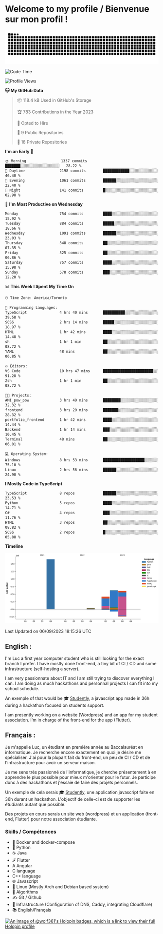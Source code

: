 # Welcome to my profile / Bienvenue sur mon profil !

![snake gif](https://github.com/wolf-361/wolf-361/blob/output/github-contribution-grid-snake.svg)

<!--START_SECTION:waka-->
![Code Time](http://img.shields.io/badge/Code%20Time-328%20hrs%2024%20mins-blue)

![Profile Views](http://img.shields.io/badge/Profile%20Views-0-blue)

**🐱 My GitHub Data** 

> 📦 118.4 kB Used in GitHub's Storage 
 > 
> 🏆 783 Contributions in the Year 2023
 > 
> 💼 Opted to Hire
 > 
> 📜 9 Public Repositories 
 > 
> 🔑 18 Private Repositories 
 > 
**I'm an Early 🐤** 

```text
🌞 Morning                1337 commits        ███████░░░░░░░░░░░░░░░░░░   28.22 % 
🌆 Daytime                2198 commits        ████████████░░░░░░░░░░░░░   46.40 % 
🌃 Evening                1061 commits        ██████░░░░░░░░░░░░░░░░░░░   22.40 % 
🌙 Night                  141 commits         █░░░░░░░░░░░░░░░░░░░░░░░░   02.98 % 
```
📅 **I'm Most Productive on Wednesday** 

```text
Monday                   754 commits         ████░░░░░░░░░░░░░░░░░░░░░   15.92 % 
Tuesday                  884 commits         █████░░░░░░░░░░░░░░░░░░░░   18.66 % 
Wednesday                1091 commits        ██████░░░░░░░░░░░░░░░░░░░   23.03 % 
Thursday                 348 commits         ██░░░░░░░░░░░░░░░░░░░░░░░   07.35 % 
Friday                   325 commits         ██░░░░░░░░░░░░░░░░░░░░░░░   06.86 % 
Saturday                 757 commits         ████░░░░░░░░░░░░░░░░░░░░░   15.98 % 
Sunday                   578 commits         ███░░░░░░░░░░░░░░░░░░░░░░   12.20 % 
```


📊 **This Week I Spent My Time On** 

```text
🕑︎ Time Zone: America/Toronto

💬 Programming Languages: 
TypeScript               4 hrs 40 mins       ██████████░░░░░░░░░░░░░░░   39.58 % 
SCSS                     2 hrs 14 mins       █████░░░░░░░░░░░░░░░░░░░░   18.97 % 
HTML                     1 hr 42 mins        ████░░░░░░░░░░░░░░░░░░░░░   14.48 % 
sh                       1 hr 1 min          ██░░░░░░░░░░░░░░░░░░░░░░░   08.72 % 
YAML                     48 mins             ██░░░░░░░░░░░░░░░░░░░░░░░   06.85 % 

🔥 Editors: 
VS Code                  10 hrs 47 mins      ███████████████████████░░   91.28 % 
Zsh                      1 hr 1 min          ██░░░░░░░░░░░░░░░░░░░░░░░   08.72 % 

🐱‍💻 Projects: 
AMI_pow_pow              3 hrs 49 mins       ████████░░░░░░░░░░░░░░░░░   32.32 % 
frontend                 3 hrs 20 mins       ███████░░░░░░░░░░░░░░░░░░   28.32 % 
portfolio_frontend       1 hr 42 mins        ████░░░░░░░░░░░░░░░░░░░░░   14.44 % 
Backend                  1 hr 14 mins        ███░░░░░░░░░░░░░░░░░░░░░░   10.45 % 
Terminal                 48 mins             ██░░░░░░░░░░░░░░░░░░░░░░░   06.81 % 

💻 Operating System: 
Windows                  8 hrs 53 mins       ███████████████████░░░░░░   75.10 % 
Linux                    2 hrs 56 mins       ██████░░░░░░░░░░░░░░░░░░░   24.90 % 
```

**I Mostly Code in TypeScript** 

```text
TypeScript               8 repos             ██████░░░░░░░░░░░░░░░░░░░   23.53 % 
Python                   5 repos             ████░░░░░░░░░░░░░░░░░░░░░   14.71 % 
C#                       4 repos             ███░░░░░░░░░░░░░░░░░░░░░░   11.76 % 
HTML                     3 repos             ██░░░░░░░░░░░░░░░░░░░░░░░   08.82 % 
SCSS                     2 repos             █░░░░░░░░░░░░░░░░░░░░░░░░   05.88 % 
```



**Timeline**

![Lines of Code chart](https://raw.githubusercontent.com/wolf-361/wolf-361/main/assets/bar_graph.png)


 Last Updated on 06/09/2023 18:15:26 UTC
<!--END_SECTION:waka-->

## English : 

I'm Luc a first year computer student who is still looking for the exact branch I prefer. I have mostly done front-end, a tiny bit of CI / CD and some infrastructure (self-hosting a server).

I am very passionnate about IT and I am still trying to discover everything I can. I am doing as much hackathons and personnal projects I can fit into my school schedule.

An exemple of that would be 🎓 [Studently](https://github.com/wolf-361/Studently-CodeJam12), a javascript app made in 36h during a hackathon focused on students support.

I am presently working on a website (Wordpress) and an app for my student association. I'm in charge of the front-end for the app (Flutter).

## Français :

Je m'appelle Luc, un étudiant en première année au Baccalauréat en informatique. Je recherche encore exactement en quoi je désire me spécialiser. J'ai pour la plupart fait du front-end, un peu de CI / CD et de l'infrastructure pour avoir un serveur maison.

Je me sens très passionné de l'informatique, je cherche présentement à en apprendre le plus possible pour mieux m'orienter pour le futur. Je participe donc à des hackathons et j'essaie de faire des projets personnels.

Un exemple de cela serais 🎓 [Studently](https://github.com/wolf-361/Studently-CodeJam12), une application javascript faite en 36h durant un hackathon. L'objectif de celle-ci est de supporter les étudiants autant que possible.

Des projets en cours serais un site web (wordpress) et un application (front-end, Flutter) pour notre association étudiante.

###  Skills / Compétences

* 🐋 Docker and docker-compose
* 🐍 Python
* ☕ Java
* ℱ Flutter
* A Angular
* C language
* C++ language
* 🌐 Javascript
* 🐧 Linux (Mostly Arch and Debian based system)
* 🧩 Algorithms
* ✍️ Git / Github
* 📜 Infrastructure (Configuration of DNS, Caddy, integrating Cloudflare)
* 📚 English/Français

[![An image of @wolf361's Holopin badges, which is a link to view their full Holopin profile](https://holopin.me/wolf361)](https://holopin.io/@wolf361)


